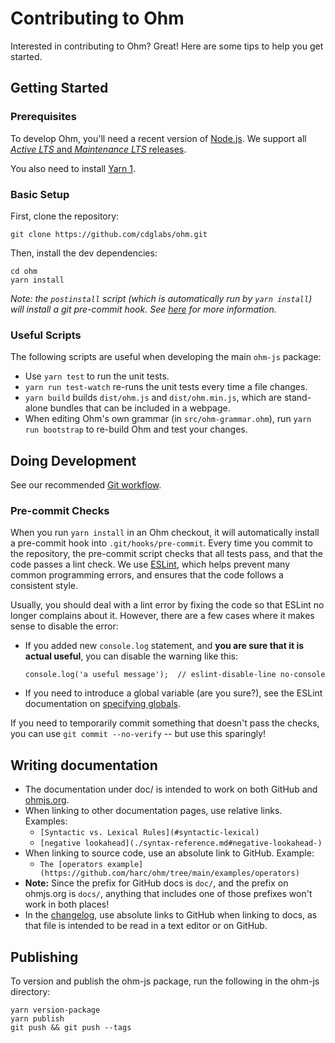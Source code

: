 # Contributing to Ohm

Interested in contributing to Ohm? Great! Here are some tips to help you get
started.

## Getting Started

### Prerequisites

To develop Ohm, you'll need a recent version of [Node.js](https://nodejs.org).
We support all [_Active LTS_ and _Maintenance LTS_ releases][nodejs-releases].

[nodejs-releases]: https://nodejs.dev/en/about/releases/

You also need to install [Yarn 1](https://classic.yarnpkg.com/lang/en/).

### Basic Setup

First, clone the repository:

    git clone https://github.com/cdglabs/ohm.git

Then, install the dev dependencies:

    cd ohm
    yarn install

_Note: the `postinstall` script (which is automatically run by `yarn install`)
will install a git pre-commit hook. See [here](#pre-commit-checks) for more
information._

### Useful Scripts

The following scripts are useful when developing the main `ohm-js` package:

- Use `yarn test` to run the unit tests.
- `yarn run test-watch` re-runs the unit tests every time a file changes.
- `yarn build` builds `dist/ohm.js` and `dist/ohm.min.js`,
  which are stand-alone bundles that can be included in a webpage.
- When editing Ohm's own grammar (in `src/ohm-grammar.ohm`), run
  `yarn run bootstrap` to re-build Ohm and test your changes.

## Doing Development

See our recommended [Git workflow](https://github.com/harc/ohm/wiki/Git-Workflow).

### Pre-commit Checks

When you run `yarn install` in an Ohm checkout, it will automatically install
a pre-commit hook into `.git/hooks/pre-commit`. Every time you commit to the
repository, the pre-commit script checks that all tests pass, and that the
code passes a lint check. We use [ESLint](http://eslint.org/), which helps
prevent many common programming errors, and ensures that the code follows a
consistent style.

Usually, you should deal with a lint error by fixing the code so that ESLint
no longer complains about it. However, there are a few cases where it makes
sense to disable the error:

- If you added new `console.log` statement, and **you are sure that it is
  actual useful**, you can disable the warning like this:

  ```
  console.log('a useful message');  // eslint-disable-line no-console
  ```

- If you need to introduce a global variable (are you sure?), see the ESLint
  documentation on [specifying globals](http://eslint.org/docs/user-guide/configuring#specifying-globals).

If you need to temporarily commit something that doesn't pass the checks, you
can use `git commit --no-verify` -- but use this sparingly!

## Writing documentation

- The documentation under doc/ is intended to work on both GitHub and
  [ohmjs.org](https://ohmjs.org).
- When linking to other documentation pages, use relative links. Examples:
  - `[Syntactic vs. Lexical Rules](#syntactic-lexical)`
  - `[negative lookahead](./syntax-reference.md#negative-lookahead-)`
- When linking to source code, use an absolute link to GitHub. Example:
  - `The [operators example](https://github.com/harc/ohm/tree/main/examples/operators)`
- **Note:** Since the prefix for GitHub docs is `doc/`, and the prefix on
  ohmjs.org is `docs/`, anything that includes one of those prefixes won't
  work in both places!
- In the [changelog][], use absolute links to GitHub when linking to docs,
  as that file is intended to be read in a text editor or on GitHub.

[changelog]: https://github.com/harc/ohm/tree/main/CHANGELOG.md

## Publishing

To version and publish the ohm-js package, run the following in the ohm-js directory:

    yarn version-package
    yarn publish
    git push && git push --tags
